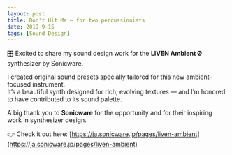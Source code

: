 ```yaml
---
layout: post
title: Don't Hit Me – for two percussionists
date: 2019-9-15
tags: [Sound Design]
---
```


🎛️ Excited to share my sound design work for the **LIVEN Ambient Ø** synthesizer by Sonicware.

I created original sound presets specially tailored for this new ambient-focused instrument.  
It’s a beautiful synth designed for rich, evolving textures — and I’m honored to have contributed to its sound palette.

A big thank you to **Sonicware** for the opportunity and for their inspiring work in synthesizer design.

👉 Check it out here: [https://ja.sonicware.jp/pages/liven-ambient](https://ja.sonicware.jp/pages/liven-ambient)
